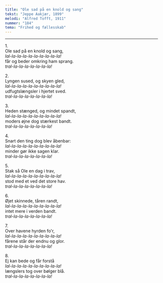 ```yaml
---
title: "Ole sad på en knold og sang"
tekst: "Jeppe Aakjær, 1899"
melodi: "Alfred Tofft, 1911"
nummer: "184"
tema: "Frihed og fællesskab"
---
```


***

1.<br>
Ole sad på en knold og sang,<br>
*lal-la-la-la-la-la-la-la-la-la!* <br>
får og beder omkring ham sprang.<br>
*tral-la-la-la-la-la-la-la!* <br>

2.<br>
Lyngen sused, og skyen gled,<br>
*lal-la-la-la-la-la-la-la-la-la!* <br>
udfugtslængsler i hjertet sved.<br>
*tral-la-la-la-la-la-la-la!* <br>

3.<br>
Heden stænged, og mindet spandt,<br>
*lal-la-la-la-la-la-la-la-la-la!* <br>
moders øjne dog stærkest bandt.<br>
*tral-la-la-la-la-la-la-la!* <br>

4.<br>
Snart den ting dog blev åbenbar:<br>
*lal-la-la-la-la-la-la-la-la-la!* <br>
minder gør ikke sagen klar.<br>
*tral-la-la-la-la-la-la-la!* <br>

5.<br>
Stak så Ole en dag i trav,<br>
*lal-la-la-la-la-la-la-la-la-la!* <br>
stod med et ved det store hav.<br>
*tral-la-la-la-la-la-la-la!* <br>

6.<br>
Øjet skinnede, tåren randt,<br>
*lal-la-la-la-la-la-la-la-la-la!* <br>
intet mere i verden bandt.<br>
*tral-la-la-la-la-la-la-la!* <br>

7.<br>
Over havene hyrden fo'r,<br>
*lal-la-la-la-la-la-la-la-la-la!* <br>
fårene står der endnu og glor.<br>
*tral-la-la-la-la-la-la-la!* <br>

8.<br>
Ej kan bede og får forstå<br>
*lal-la-la-la-la-la-la-la-la-la!* <br>
længslers tog over bølger blå.<br>
*tral-la-la-la-la-la-la-la!* <br>

